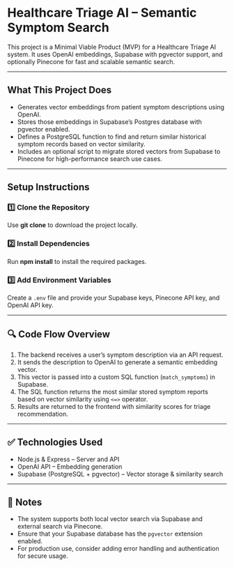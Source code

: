 <h1>Healthcare Triage AI – Semantic Symptom Search</h1>

  <p>
    This project is a Minimal Viable Product (MVP) for a Healthcare Triage AI system. It uses OpenAI embeddings, Supabase with pgvector support, and optionally Pinecone for fast and scalable semantic search.
  </p>

  <hr />

  <h2>What This Project Does</h2>
  <ul>
    <li>Generates vector embeddings from patient symptom descriptions using OpenAI.</li>
    <li>Stores those embeddings in Supabase’s Postgres database with pgvector enabled.</li>
    <li>Defines a PostgreSQL function to find and return similar historical symptom records based on vector similarity.</li>
    <li>Includes an optional script to migrate stored vectors from Supabase to Pinecone for high-performance search use cases.</li>
  </ul>

  <hr />

  <h2>Setup Instructions</h2>

  <h3>1️⃣ Clone the Repository</h3>
  <p>Use <strong>git clone</strong> to download the project locally.</p>

  <h3>2️⃣ Install Dependencies</h3>
  <p>Run <strong>npm install</strong> to install the required packages.</p>

  <h3>3️⃣ Add Environment Variables</h3>
  <p>
    Create a <code>.env</code> file and provide your Supabase keys, Pinecone API key, and OpenAI API key.
  </p>

  <hr />

  <h2>🔍 Code Flow Overview</h2>

  <ol>
    <li>The backend receives a user’s symptom description via an API request.</li>
    <li>It sends the description to OpenAI to generate a semantic embedding vector.</li>
    <li>This vector is passed into a custom SQL function (<code>match_symptoms</code>) in Supabase.</li>
    <li>The SQL function returns the most similar stored symptom reports based on vector similarity using <code><=></code> operator.</li>
    <li>Results are returned to the frontend with similarity scores for triage recommendation.</li>
  </ol>

  <hr />

  <h2>✅ Technologies Used</h2>
  <ul>
    <li>Node.js & Express – Server and API</li>
    <li>OpenAI API – Embedding generation</li>
    <li>Supabase (PostgreSQL + pgvector) – Vector storage & similarity search</li>
  </ul>

  <hr />

  <h2>📌 Notes</h2>
  <ul>
    <li>The system supports both local vector search via Supabase and external search via Pinecone.</li>
    <li>Ensure that your Supabase database has the <code>pgvector</code> extension enabled.</li>
    <li>For production use, consider adding error handling and authentication for secure usage.</li>
  </ul>